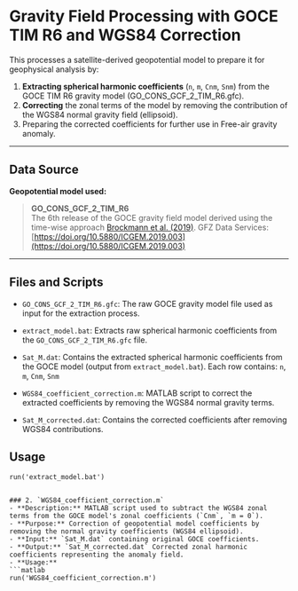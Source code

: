 # Gravity Field Processing with GOCE TIM R6 and WGS84 Correction

This processes a satellite-derived geopotential model to prepare it for geophysical analysis by:

1. **Extracting spherical harmonic coefficients** (`n`, `m`, `Cnm`, `Snm`) from the GOCE TIM R6 gravity model (GO_CONS_GCF_2_TIM_R6.gfc).
2. **Correcting** the zonal terms of the model by removing the contribution of the WGS84 normal gravity field (ellipsoid).
3. Preparing the corrected coefficients for further use in Free-air gravity anomaly.

---

## Data Source

**Geopotential model used:**

> **GO_CONS_GCF_2_TIM_R6**  
> The 6th release of the GOCE gravity field model derived using the time-wise approach [Brockmann et al. (2019)](https://doi.org/10.5880/ICGEM.2019.003). 
 GFZ Data Services: [https://doi.org/10.5880/ICGEM.2019.003](https://doi.org/10.5880/ICGEM.2019.003)

---

## Files and Scripts

- `GO_CONS_GCF_2_TIM_R6.gfc`: The raw GOCE gravity model file used as input for the extraction process.
- `extract_model.bat`: Extracts raw spherical harmonic coefficients from the `GO_CONS_GCF_2_TIM_R6.gfc` file.
- `Sat_M.dat`: Contains the extracted spherical harmonic coefficients from the GOCE model (output from `extract_model.bat`). Each row contains: `n`, `m`, `Cnm`, `Snm`

- `WGS84_coefficient_correction.m`: MATLAB script to correct the extracted coefficients by removing the WGS84 normal gravity terms.
- `Sat_M_corrected.dat`: Contains the corrected coefficients after removing WGS84 contributions.

## Usage
```Bashscriptt
run('extract_model.bat')


### 2. `WGS84_coefficient_correction.m`
- **Description:** MATLAB script used to subtract the WGS84 zonal terms from the GOCE model's zonal coefficients (`Cnm`, `m = 0`).
- **Purpose:** Correction of geopotential model coefficients by removing the normal gravity coefficients (WGS84 ellipsoid).
- **Input:** `Sat_M.dat` containing original GOCE coefficients.
- **Output:** `Sat_M_corrected.dat` Corrected zonal harmonic coefficients representing the anomaly field.
- **Usage:**
```matlab
run('WGS84_coefficient_correction.m')
